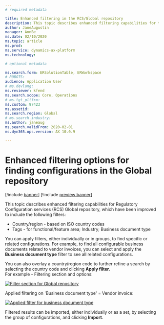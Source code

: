```yaml
---
# required metadata

title: Enhanced filtering in the RCS/Global repository
description: This topic describes enhanced filtering capabilities for the RCS Global repository, which have been improved to include the additional filters.
author: JaneAugustin      
manager: AnnBe
ms.date: 02/10/2020
ms.topic: article
ms.prod: 
ms.service: dynamics-ax-platform
ms.technology: 

# optional metadata

ms.search.form: ERSolutionTable, ERWorkspace
# ROBOTS: 
audience: Application User
# ms.devlang: 
ms.reviewer: kfend
ms.search.scope: Core, Operations
# ms.tgt_pltfrm: 
ms.custom: 97423
ms.assetid: 
ms.search.region: Global
# ms.search.industry: 
ms.author: janeaug
ms.search.validFrom: 2020-02-01
ms.dyn365.ops.version: AX 10.0.9

---
```


# Enhanced filtering options for finding configurations in the Global repository

[!include [banner](../includes/banner.md)]
[!include [preview banner](../includes/preview-banner.md)]

This topic describes enhanced filtering capabilities for Regulatory Configuration services (RCS) Global repository, which have been improved to include the following filters: 
- Country/region - based on ISO country codes  
- Tags - for functional/feature area; Industry; Business document type 

You can apply filters, either individually or in groups, to find specific or related configurations. For example, to find all configurable business documents related to vendor invoices, you can select and apply the **Business document type** filter to see all related configurations. 

You can also overlay a country/region code to further refine a search by selecting the country code and clicking **Apply filter**.  
For example - Filtering section and options:

[![Filter section for Global repository](https://github.com/MicrosoftDocs/Dynamics-365-Operations/blob/417079-enhanced-filtering/RCS_Enhanced%20filter_section.JPG)](./media/ER-ExtLookup-Lookup1.gif)

Applied filtering on 'Business document type' = Vendor invoice: 

[![Applied filter for business document type](https://github.com/MicrosoftDocs/Dynamics-365-Operations/blob/417079-enhanced-filtering/RCS_Enhanced%20filtering_Applied.JPG)](./media/ER-ExtLookup-Lookup1.gif)

Filtered results can be imported, either individually or as a set, by selecting the group of configurations, and clicking **Import**.




